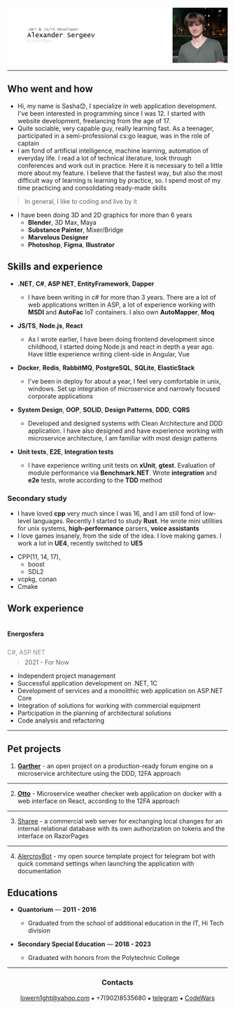 
![header](.resources/_head.png)

---

## Who went and how

 - Hi, my name is Sasha😊, I specialize in web application development. I've been interested in programming since I was 12. 
I started with website development, freelancing from the age of 17.
 - Quite sociable, very capable guy, really learning fast. As a teenager, participated 
in a semi-professional cs:go league, was in the role of captain
 - I am fond of artificial intelligence, machine learning, automation of everyday life. I read a lot of technical literature, 
look through conferences and work out in practice. Here it is necessary to tell a little more about my feature. 
I believe that the fastest way, but also the most difficult way of 
learning is learning by practice, so. 
I spend most of my time practicing and consolidating ready-made skills

> In general, I like to coding and live by it

 - I have been doing 3D and 2D graphics for more than 6 years
     * **Blender**, 3D Max, Maya
     * **Substance Painter**, Mixer/Bridge
     * **Marvelous Designer**
     * **Photoshop**, **Figma**, **Illustrator**

## Skills and experience

* **.NET**, **C#**, **ASP NET**, **EntityFramework**, **Dapper**
  * I have been writing in c# for more than 3 years.
  There are a lot of web applications written in ASP, a lot of experience working with 
  **MSDI** and **AutoFac** IoT containers. I also own **AutoMapper**, **Moq**

* **JS/TS**, **Node.js**, **React**
  * As I wrote earlier, I have been doing frontend development since childhood,
  I started doing Node.js and react in depth a year ago.
  Have little experience writing client-side in Angular, Vue

* **Docker**, **Redis**, **RabbitMQ**, **PostgreSQL**, **SQLite**, **ElasticStack**
  * I've been in deploy for about a year, I feel very comfortable in unix, windows. 
  Set up integration of microservice and narrowly focused corporate applications

* **System Design**, **OOP**, **SOLID**, **Design Patterns**, **DDD**, **CQRS**
  * Developed and designed systems with Clean Architecture and DDD application. I have also designed and have experience 
  working with microservice architecture, I am familiar with most design patterns

* **Unit tests**, **E2E**, **Integration tests**
  * I have experience writing unit tests on **xUnit**, **gtest**. Evaluation of module performance via **Benchmark.NET**. 
  Wrote **integration** and **e2e** tests, wrote according to the **TDD** method

### Secondary study

 - I have loved **cpp** very much since I was 16, and I am still fond of low-level languages. Recently I started to study **Rust**.
He wrote mini utilities for unix systems, **high-performance** parsers, **voice assistants**
 - I love games insanely, from the side of the idea. I love making games. I work a lot in **UE4**, 
recently switched to **UE5**

* CPP(11, 14, 17),
    * boost
    * SDL2
* vcpkg, conan
* Cmake

## Work experience

<span style="font-size: 14px; line-height: 4">
  <strong>Energosfera</strong>
  <p style="opacity: 0.5; line-height: 0">C#, ASP NET</p>
</span>

> 2021 - For Now

- Independent project management
- Successful application development on .NET, 1C
- Development of services and a monolithic web application on ASP.NET Core
- Integration of solutions for working with commercial equipment
- Participation in the planning of architectural solutions
- Code analysis and refactoring

---

## Pet projects

1. [**Garther**](https://github.com/lowern1ght/Garther) - an open project on a production-ready forum engine on 
    a microservice architecture using the DDD, 12FA approach

---

2. [**Otto**](https://github.com/lowern1ght/Otto) - Microservice weather checker web application on docker with 
   a web interface on React, 
   according to the 12FA approach

---

3. [Sharee](https://github.com/lowern1ght/Sharee) - a commercial web server for exchanging local changes for an internal relational database with its
   own authorization on tokens and the interface on RazorPages

---

4. [AlercroyBot](https://github.com/lowern1ght/AlercroyBot) - my open source template project for telegram bot with quick
   command settings when launching the application with documentation

## Educations

* **Quantorium** — **2011 - 2016**
   - Graduated from the school of additional education in the IT, Hi Tech division 


* **Secondary Special Education** — **2018 - 2023**
  - Graduated with honors from the Polytechnic College

<div align="center">

---

### Contacts

[lowern1ght@yahoo.com](mailto:lowern1ght@yahoo.com) ⁕ +7(902)8535680 ⁕ [telegram](https://t.me/lowern1ght) ⁕ [CodeWars](https://www.codewars.com/users/lowern1ght)

</div>
